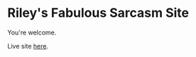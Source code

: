 # Riley's Fabulous Sarcasm Site

You're welcome.

Live site [here](https://assert-justice.github.io/sarcasm_site/).
